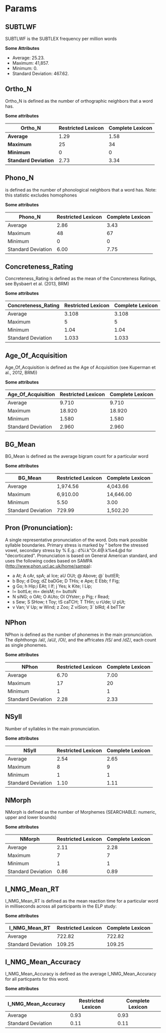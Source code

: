 # Params

## SUBTLWF

SUBTLWF is the SUBTLEX frequency per million words

**Some Attributes**

* Average: 25.23.
* Maximum: 41,857.
* Minimum: 0.
* Standard Deviation: 467.62.

## Ortho_N

Ortho_N is defined as the number of orthographic neighbors that a word has.

**Some attributes**

| Ortho_N                      | Restricted Lexicon | Complete Lexicon |
| ---------------------------- | ------------------ | ---------------- |
| **Average**            | 1.29               | 1.58             |
| **Maximum**            | 25                 | 34               |
| **Minimum**            | 0                  | 0                |
| **Standard Deviation** | 2.73               | 3.34             |

## Phono_N

is defined as the number of phonological neighbors that a word has. Note: this statistic excludes homophones

**Some attributes**

| Phono_N            | Restricted Lexicon | Complete Lexicon |
| ------------------ | ------------------ | ---------------- |
| Average            | 2.86               | 3.43             |
| Maximum            | 48                 | 67               |
| Minimum            | 0                  | 0                |
| Standard Deviation | 6.00               | 7.75             |

## Concreteness_Rating

Concreteness_Rating is defined as the mean of the Concreteness Ratings, see Bysbaert et al. (2013, BRM)

**Some attributes**

| Concreteness_Rating | Restricted Lexicon | Complete Lexicon |
| ------------------- | ------------------ | ---------------- |
| Average             | 3.108              | 3.108            |
| Maximum             | 5                  | 5                |
| Minimum             | 1.04               | 1.04             |
| Standard Deviation  | 1.033              | 1.033            |

## Age_Of_Acquisition

Age_Of_Acquisition is defined as the Age of Acquisition (see Kuperman et al., 2012, BRM))

**Some attributes** 

| Age_Of_Acquisition | Restricted Lexicon | Complete Lexicon |
| ------------------ | ------------------ | ---------------- |
| Average            | 9.710              | 9.710            |
| Maximum            | 18.920             | 18.920           |
| Minimum            | 1.580              | 1.580            |
| Standard Deviation | 2.960              | 2.960            |

## BG_Mean

BG_Mean is defined as the average bigram count for a particular word

**Some attributes**

| BG_Mean            | Restricted Lexicon | Complete Lexicon |
| ------------------ | ------------------ | ---------------- |
| Average            | 1,974.56           | 4,043.66         |
| Maximum            | 6,910.00           | 14,646.00        |
| Minimum            | 5.50               | 3.00             |
| Standard Deviation | 729.99             | 1,502.20         |

## Pron (Pronunciation):

A single representative pronunciation of the word. Dots mark possible syllable boundaries. Primary stress is marked by " before the stressed vowel, secondary stress by % E.g.: d%i.k"Or.4@.k%e4.@d for "decorticated". Pronunciation is based on General American standard, and uses the following codes based on SAMPA (http://www.phon.ucl.ac.uk/home/sampa):

* a At; A cAr, spA; aI Ice; aU OUt; @ Above; @` buttER;
* b Boy; d Dog; dZ baDGe; D THis; e Ape; E Ebb; f Fig;
* g Go; h Hip;i EAt; I If; j Yes; k Kite; l Lip;
* l= bottLe; m= deisM; n= buttoN
* N siNG; o OAt; O AUto; OI OYster; p Pig; r Read;
* s Sew; S SHow; t Toy; tS caTCH; T THin; u rUde; U pUt;
* v Van; V Up; w Wind; z Zoo; Z viSion; 3` bIRd; 4 beTTer

## NPhon

NPhon is defined as the number of phonemes in the main pronunciation. The diphthongs /aI/, /aU/, /OI/, and the affricates /tS/ and /dZ/, each count as single phonemes.

**Some attributes**

| NPhon              | Restricted Lexicon | Complete Lexicon |
| ------------------ | ------------------ | ---------------- |
| Average            | 6.70               | 7.00             |
| Maximum            | 17                 | 20               |
| Minimum            | 1                  | 1                |
| Standard Deviation | 2.28               | 2.33             |

## NSyll

Number of syllables in the main pronunciation.

**Some attributes**

| NSyll              | Restricted Lexicon | Complete Lexicon |
| ------------------ | ------------------ | ---------------- |
| Average            | 2.54               | 2.65             |
| Maximum            | 8                  | 9                |
| Minimum            | 1                  | 1                |
| Standard Deviation | 1.10               | 1.11             |

## NMorph

NMorph is defined as the number of Morphemes (SEARCHABLE: numeric, upper and lower bounds)

**Some attributes**

| NMorph             | Restricted Lexicon | Complete Lexicon |
| ------------------ | ------------------ | ---------------- |
| Average            | 2.11               | 2.28             |
| Maximum            | 7                  | 7                |
| Minimum            | 1                  | 1                |
| Standard Deviation | 0.86               | 0.89             |

## I_NMG_Mean_RT

I_NMG_Mean_RT is defined as the mean reaction time for a particular word in milliseconds across all participants in the ELP study:

**Some attributes**

| I_NMG_Mean_RT      | Restricted Lexicon | Complete Lexicon |
| ------------------ | ------------------ | ---------------- |
| Average            | 722.82             | 722.82           |
| Standard Deviation | 109.25             | 109.25           |

## I_NMG_Mean_Accuracy

I_NMG_Mean_Accuracy is defined as the average I_NMG_Mean_Accuracy for all particpants for this word.

**Some attributes**

| I_NMG_Mean_Accuracy | Restricted Lexicon | Complete Lexicon |
| ------------------- | ------------------ | ---------------- |
| Average             | 0.93               | 0.93             |
| Standard Deviation  | 0.11               | 0.11             |
